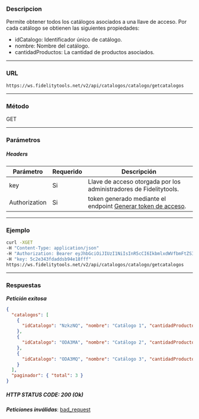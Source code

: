### Descripcion
Permite obtener todos los catálogos asociados a una llave de acceso. Por cada catálogo se obtienen las siguientes propiedades:

* idCatalogo: Identificador único de catálogo.
* nombre: Nombre del catálogo.
* cantidadProductos: La cantidad de productos asociados.

___

### URL
` https://ws.fidelitytools.net/v2/api/catalogos/catalogo/getcatalogos `
___

### Método
GET
___
### Parámetros

##### Headers

|Parámetro |Requerido |Descripción                 |
|----------|----------|----------------------------|
| key         | Si		 | Llave de acceso otorgada por los administradores de Fidelitytools. |
| Authorization       | Si		 | token generado mediante el endpoint [Generar token de acceso](https://github.com/bebeto-fidelitytools/FidelitytoolsWS/blob/master/docs/usuario/autenticaci%C3%B3n.md). |

___
### Ejemplo
```bash
curl -XGET 
-H "Content-Type: application/json" 
-H "Authorization: Bearer eyJhbGciOiJIUzI1NiIsInR5cCI6IkbmlxdWVfbmFtZSI6InVzZXJb25maWciLCJuYmYiOjE1NTYxMTk0MNjIwNTgwNywiaWF0IjoxNTU2MTE5NDA3LCJpczovL3dzLmZpZGVsaXR5dG9vbHMubmV0L3YyIiwiYXVkIjoiaHa2U2asdasdy5maWRlbGl0eXRvb2xzLm5ldC92MiJ9RDDpMHEB4SsmY0j87OcS5mbxe2XxSAY" 
-H "key: 5c2e343fdaddsb94e18fff"
https://ws.fidelitytools.net/v2/api/catalogos/catalogo/getcatalogos
```
___
### Respuestas
***Petición exitosa***
```json
{
  "catalogos": [
    {
      "idCatalogo": "NzkzNQ", "nombre": "Catálogo 1", "cantidadProductos": 12345      
    },
    {
      "idCatalogo": "ODA3MA", "nombre": "Catálogo 2", "cantidadProductos": 5432
    },
    {
      "idCatalogo": "ODA3MQ", "nombre": "Catálogo 3", "cantidadProductos": 312      
    }
  ],
  "paginador": { "total": 3 }
}
```

##### HTTP STATUS CODE: 200 (Ok)

***Peticiones inválidas***: [bad_request](https://github.com/bebeto-fidelitytools/FidelitytoolsWS/blob/master/docs/catalogos/bad_request.md)
